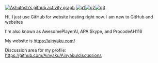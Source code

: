 [![Ashutosh's github activity graph](https://activity-graph.herokuapp.com/graph?username=Ainyaku&bg_color=0d1117&color=ffffff&line=0e4429&point=39d353&area=false&hide_border=false)](https://activity-graph.herokuapp.com/graph?username=Ainyaku&bg_color=0d1117&color=ffffff&line=0e4429&point=39d353&area=false&hide_border=false)
[![g1](https://user-images.githubusercontent.com/87048351/156481167-165680bd-7e1d-4a69-81f4-3ab31a6f27b2.png)](https://github.com/explore)[![g2](https://user-images.githubusercontent.com/87048351/156481170-9445088e-e6aa-4baa-a46f-aa79cbdeaf63.png)](https://github.com/Ashutosh00710)[![g3](https://user-images.githubusercontent.com/87048351/156481173-04539aaa-1848-4b8b-87b6-4060260de2a4.png)](https://github.com/Ashutosh00710/github-readme-activity-graph)

Hi, I just use GitHub for website hosting right now. I am new to GitHub and websites

I'm also known as AwesomePlayerAl, APA Skype, and ProcodeAH116

My website is https://ainyaku.com/

Discussion area for my profile: https://github.com/Ainyaku/Ainyaku/discussions

